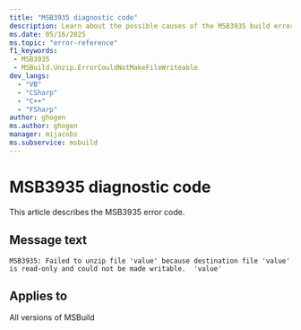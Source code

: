 ```yaml
---
title: "MSB3935 diagnostic code"
description: Learn about the possible causes of the MSB3935 build error, and get troubleshooting tips.
ms.date: 05/16/2025
ms.topic: "error-reference"
f1_keywords:
 - MSB3935
 - MSBuild.Unzip.ErrorCouldNotMakeFileWriteable
dev_langs:
  - "VB"
  - "CSharp"
  - "C++"
  - "FSharp"
author: ghogen
ms.author: ghogen
manager: mijacobs
ms.subservice: msbuild
---
```


# MSB3935 diagnostic code

<!-- :::ErrorDefinitionDescription::: -->
<!-- :::editable-content name="introDescription"::: -->
This article describes the MSB3935 error code.
<!-- :::editable-content-end::: -->

## Message text

<!-- :::editable-content name="messageText"::: -->
`MSB3935: Failed to unzip file 'value' because destination file 'value' is read-only and could not be made writable.  'value'`
<!-- :::editable-content-end::: -->
<!-- MSB3935: Failed to unzip file "{0}" because destination file "{1}" is read-only and could not be made writable.  {2} {3} -->

<!-- :::editable-content name="postOutputDescription"::: -->
<!--
{StrBegin="MSB3935: "}
-->
<!-- :::editable-content-end::: -->
<!-- :::ErrorDefinitionDescription-end::: -->

## Applies to

All versions of MSBuild
